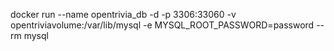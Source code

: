 docker run --name opentrivia_db -d  -p 3306:33060 -v opentriviavolume:/var/lib/mysql -e MYSQL_ROOT_PASSWORD=password  --rm mysql
